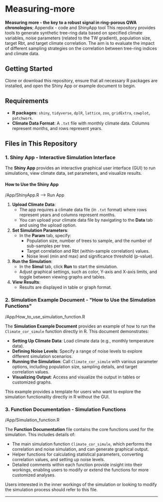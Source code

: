 # Measuring-more

**Measuring more - the key to a robust signal in ring-porous QWA chronologies**; Appendix - code and ShinyApp tool This repository provides tools to generate synthetic tree-ring data based on specified climate variables, noise parameters (related to the TW gradient), population size, target Rbt, and target climate correlation. The aim is to evaluate the impact of different sampling strategies on the correlation between tree-ring indices and climate data.


## Getting Started

Clone or download this repository, ensure that all necessary R packages are installed, and open the Shiny App or example document to begin.

## Requirements

-   **R packages**: `shiny`, `tidyverse`, `dplR`, `lattice`, `zoo`, `gridExtra`, `cowplot`, `patchwork`.
-   **Climate Data Format**: A `.txt` file with monthly climate data. Columns represent months, and rows represent years.

## Files in This Repository

### 1. Shiny App - Interactive Simulation Interface

The **Shiny App** provides an interactive graphical user interface (GUI) to run simulations, view climate data, set parameters, and visualize results.

#### How to Use the Shiny App

/App/ShinyApp.R –\> Run App

1.  **Upload Climate Data**:
    -   The app requires a climate data file (in `.txt` format) where rows represent years and columns represent months.
    -   You can upload your climate data file by navigating to the **Data** tab and using the upload option.
2.  **Set Simulation Parameters**:
    -   In the **Param** tab, specify:
        -   Population size, number of trees to sample, and the number of sub-samples per tree.
        -   Target correlation and Rbt (within-sample correlation) values.
        -   Noise level (min and max) and significance threshold (p-value).
3.  **Run the Simulation**:
    -   In the **Simul** tab, click **Run** to start the simulation.
    -   Adjust graphical settings, such as color, Y-axis and X-axis limits, and toggle between viewing graphs and tables.
4.  **View Results**:
    -   Results are displayed in table or graph format.

### 2. Simulation Example Document - "How to Use the Simulation Functions"

/App/How_to_use_simulation_function.R

The **Simulation Example Document** provides an example of how to run the `Climate_cor_simule` function directly in R. This document demonstrates:

-   **Setting Up Climate Data**: Load climate data (e.g., monthly temperature data).
-   **Defining Noise Levels**: Specify a range of noise levels to explore different simulation scenarios.
-   **Running the Simulation**: Call `Climate_cor_simule` with various parameter options, including population size, sampling details, and target correlation values.
-   **Visualizing Output**: Access and visualize the output in tables or customized graphs.

This example provides a template for users who want to explore the simulation functionality directly in R without the GUI.

### 3. Function Documentation - Simulation Functions

/App/Simulation_function.R

The **Function Documentation** file contains the core functions used for the simulation. This includes details of:

-   The main simulation function `Climate_cor_simule`, which performs the correlation and noise simulation, and can generate graphical output.
-   Helper functions for calculating statistical parameters, converting correlation values, and setting up noise levels.
-   Detailed comments within each function provide insight into their workings, enabling users to modify or extend the functions for more customized analyses.

Users interested in the inner workings of the simulation or looking to modify the simulation process should refer to this file.

------------------------------------------------------------------------


